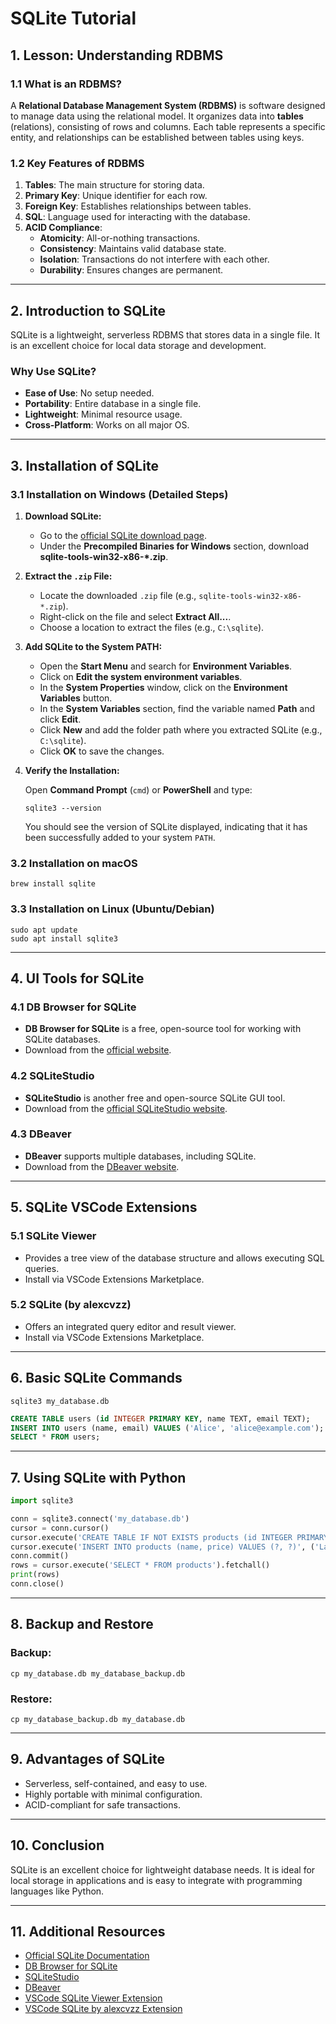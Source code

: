 
# SQLite Tutorial

## 1. **Lesson: Understanding RDBMS**

### 1.1 **What is an RDBMS?**

A **Relational Database Management System (RDBMS)** is software designed to manage data using the relational model. It organizes data into **tables** (relations), consisting of rows and columns. Each table represents a specific entity, and relationships can be established between tables using keys.

### 1.2 **Key Features of RDBMS**

1. **Tables**: The main structure for storing data.
2. **Primary Key**: Unique identifier for each row.
3. **Foreign Key**: Establishes relationships between tables.
4. **SQL**: Language used for interacting with the database.
5. **ACID Compliance**:
   - **Atomicity**: All-or-nothing transactions.
   - **Consistency**: Maintains valid database state.
   - **Isolation**: Transactions do not interfere with each other.
   - **Durability**: Ensures changes are permanent.

---

## 2. **Introduction to SQLite**

SQLite is a lightweight, serverless RDBMS that stores data in a single file. It is an excellent choice for local data storage and development.

### **Why Use SQLite?**

- **Ease of Use**: No setup needed.
- **Portability**: Entire database in a single file.
- **Lightweight**: Minimal resource usage.
- **Cross-Platform**: Works on all major OS.

---

## 3. **Installation of SQLite**

### 3.1 **Installation on Windows (Detailed Steps)**

1. **Download SQLite:**
   - Go to the [official SQLite download page](https://www.sqlite.org/download.html).
   - Under the **Precompiled Binaries for Windows** section, download **sqlite-tools-win32-x86-*.zip**.

2. **Extract the `.zip` File:**
   - Locate the downloaded `.zip` file (e.g., `sqlite-tools-win32-x86-*.zip`).
   - Right-click on the file and select **Extract All...**.
   - Choose a location to extract the files (e.g., `C:\sqlite`).

3. **Add SQLite to the System PATH:**

   - Open the **Start Menu** and search for **Environment Variables**.
   - Click on **Edit the system environment variables**.
   - In the **System Properties** window, click on the **Environment Variables** button.
   - In the **System Variables** section, find the variable named **Path** and click **Edit**.
   - Click **New** and add the folder path where you extracted SQLite (e.g., `C:\sqlite`).
   - Click **OK** to save the changes.

4. **Verify the Installation:**

   Open **Command Prompt** (`cmd`) or **PowerShell** and type:

   ```shell
   sqlite3 --version
   ```

   You should see the version of SQLite displayed, indicating that it has been successfully added to your system `PATH`.

### 3.2 **Installation on macOS**

```shell
brew install sqlite
```

### 3.3 **Installation on Linux (Ubuntu/Debian)**

```shell
sudo apt update
sudo apt install sqlite3
```

---

## 4. **UI Tools for SQLite**

### 4.1 **DB Browser for SQLite**

- **DB Browser for SQLite** is a free, open-source tool for working with SQLite databases.
- Download from the [official website](https://sqlitebrowser.org/).

### 4.2 **SQLiteStudio**

- **SQLiteStudio** is another free and open-source SQLite GUI tool.
- Download from the [official SQLiteStudio website](https://sqlitestudio.pl/).

### 4.3 **DBeaver**

- **DBeaver** supports multiple databases, including SQLite.
- Download from the [DBeaver website](https://dbeaver.io/download/).

---

## 5. **SQLite VSCode Extensions**

### 5.1 **SQLite Viewer**

- Provides a tree view of the database structure and allows executing SQL queries.
- Install via VSCode Extensions Marketplace.

### 5.2 **SQLite (by alexcvzz)**

- Offers an integrated query editor and result viewer.
- Install via VSCode Extensions Marketplace.

---

## 6. **Basic SQLite Commands**

```shell
sqlite3 my_database.db
```

```sql
CREATE TABLE users (id INTEGER PRIMARY KEY, name TEXT, email TEXT);
INSERT INTO users (name, email) VALUES ('Alice', 'alice@example.com');
SELECT * FROM users;
```

---

## 7. **Using SQLite with Python**

```python
import sqlite3

conn = sqlite3.connect('my_database.db')
cursor = conn.cursor()
cursor.execute('CREATE TABLE IF NOT EXISTS products (id INTEGER PRIMARY KEY, name TEXT, price REAL)')
cursor.execute('INSERT INTO products (name, price) VALUES (?, ?)', ('Laptop', 1200.00))
conn.commit()
rows = cursor.execute('SELECT * FROM products').fetchall()
print(rows)
conn.close()
```

---

## 8. **Backup and Restore**

### **Backup:**

```shell
cp my_database.db my_database_backup.db
```

### **Restore:**

```shell
cp my_database_backup.db my_database.db
```

---

## 9. **Advantages of SQLite**

- Serverless, self-contained, and easy to use.
- Highly portable with minimal configuration.
- ACID-compliant for safe transactions.

---

## 10. **Conclusion**

SQLite is an excellent choice for lightweight database needs. It is ideal for local storage in applications and is easy to integrate with programming languages like Python.

---

## 11. **Additional Resources**

- [Official SQLite Documentation](https://www.sqlite.org/docs.html)
- [DB Browser for SQLite](https://sqlitebrowser.org/)
- [SQLiteStudio](https://sqlitestudio.pl/)
- [DBeaver](https://dbeaver.io/)
- [VSCode SQLite Viewer Extension](https://marketplace.visualstudio.com/items?itemName=qwtel.sqlite-viewer)
- [VSCode SQLite by alexcvzz Extension](https://marketplace.visualstudio.com/items?itemName=alexcvzz.vscode-sqlite)

